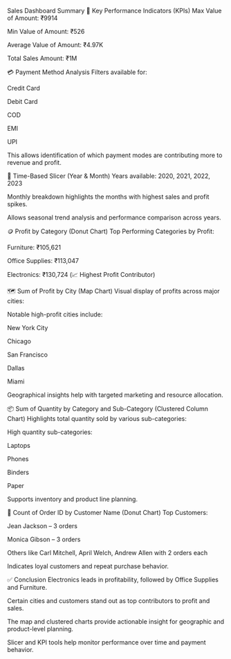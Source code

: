 Sales Dashboard Summary
🧮 Key Performance Indicators (KPIs)
Max Value of Amount: ₹9914

Min Value of Amount: ₹526

Average Value of Amount: ₹4.97K

Total Sales Amount: ₹1M

💳 Payment Method Analysis
Filters available for:

Credit Card

Debit Card

COD

EMI

UPI

This allows identification of which payment modes are contributing more to revenue and profit.

📅 Time-Based Slicer (Year & Month)
Years available: 2020, 2021, 2022, 2023

Monthly breakdown highlights the months with highest sales and profit spikes.

Allows seasonal trend analysis and performance comparison across years.

🪙 Profit by Category (Donut Chart)
Top Performing Categories by Profit:

Furniture: ₹105,621

Office Supplies: ₹113,047

Electronics: ₹130,724 (📈 Highest Profit Contributor)

🗺️ Sum of Profit by City (Map Chart)
Visual display of profits across major cities:

Notable high-profit cities include:

New York City

Chicago

San Francisco

Dallas

Miami

Geographical insights help with targeted marketing and resource allocation.

📦 Sum of Quantity by Category and Sub-Category (Clustered Column Chart)
Highlights total quantity sold by various sub-categories:

High quantity sub-categories:

Laptops

Phones

Binders

Paper

Supports inventory and product line planning.

👥 Count of Order ID by Customer Name (Donut Chart)
Top Customers:

Jean Jackson – 3 orders

Monica Gibson – 3 orders

Others like Carl Mitchell, April Welch, Andrew Allen with 2 orders each

Indicates loyal customers and repeat purchase behavior.

✅ Conclusion
Electronics leads in profitability, followed by Office Supplies and Furniture.

Certain cities and customers stand out as top contributors to profit and sales.

The map and clustered charts provide actionable insight for geographic and product-level planning.

Slicer and KPI tools help monitor performance over time and payment behavior.
